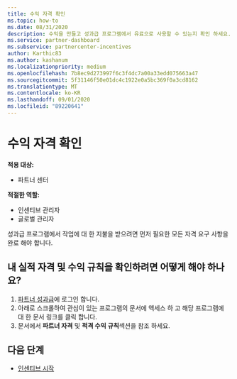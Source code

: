 ```yaml
---
title: 수익 자격 확인
ms.topic: how-to
ms.date: 08/31/2020
description: 수익을 만들고 성과급 프로그램에서 유료으로 사용할 수 있는지 확인 하세요.
ms.service: partner-dashboard
ms.subservice: partnercenter-incentives
author: Karthic83
ms.author: kashanum
ms.localizationpriority: medium
ms.openlocfilehash: 7b8ec9d273997f6c3f4dc7a00a33edd075663a47
ms.sourcegitcommit: 5f31146f50e01dc4c1922e0a5bc369f0a3cd8162
ms.translationtype: MT
ms.contentlocale: ko-KR
ms.lasthandoff: 09/01/2020
ms.locfileid: "89220641"
---
```

# <a name="confirm-your-earnings-eligibility"></a>수익 자격 확인

**적용 대상:**

- 파트너 센터

**적절한 역할:**

- 인센티브 관리자
- 글로벌 관리자

성과급 프로그램에서 작업에 대 한 지불을 받으려면 먼저 필요한 모든 자격 요구 사항을 완료 해야 합니다.

## <a name="how-do-i-check-my-earning-eligibility-and-revenue-rules"></a>내 실적 자격 및 수익 규칙을 확인하려면 어떻게 해야 하나요?

1. [파트너 성과급](https://partner.microsoft.com/membership/partner-incentives)에 로그인 합니다.
2. 아래로 스크롤하여 관심이 있는 프로그램의 문서에 액세스 하 고 해당 프로그램에 대 한 문서 링크를 클릭 합니다.
3. 문서에서 **파트너 자격** 및 **적격 수익 규칙**섹션을 참조 하세요.

## <a name="next-steps"></a>다음 단계

- [인센티브 시작](incentives-get-started-intro.md)
